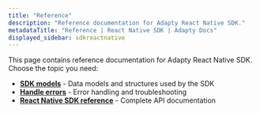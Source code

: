 ```yaml
---
title: "Reference"
description: "Reference documentation for Adapty React Native SDK."
metadataTitle: "Reference | React Native SDK | Adapty Docs"
displayed_sidebar: sdkreactnative
---
```


This page contains reference documentation for Adapty React Native SDK. Choose the topic you need:

- **[SDK models](react-native-sdk-models)** - Data models and structures used by the SDK
- **[Handle errors](react-native-handle-errors)** - Error handling and troubleshooting
- **[React Native SDK reference](https://www.npmjs.com/package/react-native-adapty)** - Complete API documentation 